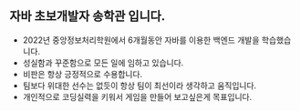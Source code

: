 ## 자바 초보개발자 송학관 입니다. ##
- 2022년 중앙정보처리학원에서 6개월동안 자바를 이용한 백엔드 개발을 학습했습니다.
- 성실함과 꾸준함으로 모든 일에 임하고 있습니다.
- 비판은 항상 긍정적으로 수용합니다.
- 팀보다 위대한 선수는 없듯이 항상 팀이 최선이라 생각하고 움직입니다.
- 개인적으로 코딩실력을 키워서 게임을 만들어 보고싶은게 목표입니다.
